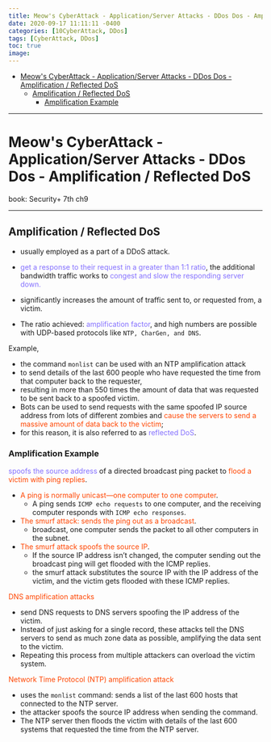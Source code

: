 ```yaml
---
title: Meow's CyberAttack - Application/Server Attacks - DDos Dos - Amplification / Reflected DoS
date: 2020-09-17 11:11:11 -0400
categories: [10CyberAttack, DDos]
tags: [CyberAttack, DDos]
toc: true
image:
---
```


- [Meow's CyberAttack - Application/Server Attacks - DDos Dos - Amplification / Reflected DoS](#meows-cyberattack---applicationserver-attacks---ddos-dos---amplification--reflected-dos)
  - [Amplification / Reflected DoS](#amplification--reflected-dos)
    - [Amplification Example](#amplification-example)

---

# Meow's CyberAttack - Application/Server Attacks - DDos Dos - Amplification / Reflected DoS

book: Security+ 7th ch9

---

## Amplification / Reflected DoS

- usually employed as a part of a DDoS attack.

- <font color=LightSlateBlue>get a response to their request in a greater than 1:1 ratio</font>, the additional bandwidth traffic works to <font color=LightSlateBlue>congest and slow the responding server down. </font>

- significantly increases the amount of traffic sent to, or requested from, a victim.

- The ratio achieved: <font color=LightSlateBlue> amplification factor</font>, and high numbers are possible with UDP-based protocols like `NTP, CharGen, and DNS`.

Example,
- the command `monlist` can be used with an NTP amplification attack
- to send details of the last 600 people who have requested the time from that computer back to the requester,
- resulting in more than 550 times the amount of data that was requested to be sent back to a spoofed victim.
- Bots can be used to send requests with the same spoofed IP source address from lots of different zombies and <font color=OrangeRed>cause the servers to send a massive amount of data back to the victim</font>;
- for this reason, it is also referred to as <font color=LightSlateBlue>reflected DoS</font>.


### Amplification Example

<font color=LightSlateBlue>spoofs the source address</font> of a directed broadcast ping packet to <font color=OrangeRed>flood a victim with ping replies</font>.
- <font color=OrangeRed>A ping is normally unicast—one computer to one computer</font>.
  - A ping sends `ICMP echo requests` to one computer, and the receiving computer responds with `ICMP echo responses`.
- <font color=OrangeRed>The smurf attack: sends the ping out as a broadcast</font>.
  - broadcast, one computer sends the packet to all other computers in the subnet.
- <font color=OrangeRed>The smurf attack spoofs the source IP</font>.
  - If the source IP address isn’t changed, the computer sending out the broadcast ping will get flooded with the ICMP replies.
  - the smurf attack substitutes the source IP with the IP address of the victim, and the victim gets flooded with these ICMP replies.

<font color=OrangeRed>DNS amplification attacks</font>
- send DNS requests to DNS servers spoofing the IP address of the victim.
- Instead of just asking for a single record, these attacks tell the DNS servers to send as much zone data as possible, amplifying the data sent to the victim.
- Repeating this process from multiple attackers can overload the victim system.

<font color=OrangeRed>Network Time Protocol (NTP) amplification attack</font>
- uses the `monlist` command: sends a list of the last 600 hosts that connected to the NTP server.
- the attacker spoofs the source IP address when sending the command.
- The NTP server then floods the victim with details of the last 600 systems that requested the time from the NTP server.
